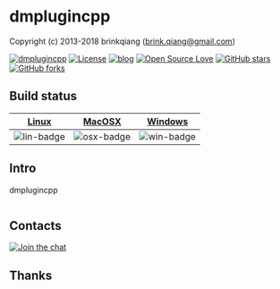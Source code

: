 # dmplugincpp

Copyright (c) 2013-2018 brinkqiang (brink.qiang@gmail.com)

[![dmplugincpp](https://img.shields.io/badge/brinkqiang-dmplugincpp-blue.svg?style=flat-square)](https://github.com/brinkqiang/dmplugincpp)
[![License](https://img.shields.io/badge/license-MIT-brightgreen.svg)](https://github.com/brinkqiang/dmplugincpp/blob/master/LICENSE)
[![blog](https://img.shields.io/badge/Author-Blog-7AD6FD.svg)](https://brinkqiang.github.io/)
[![Open Source Love](https://badges.frapsoft.com/os/v3/open-source.png)](https://github.com/brinkqiang)
[![GitHub stars](https://img.shields.io/github/stars/brinkqiang/dmplugincpp.svg?label=Stars)](https://github.com/brinkqiang/dmplugincpp) 
[![GitHub forks](https://img.shields.io/github/forks/brinkqiang/dmplugincpp.svg?label=Fork)](https://github.com/brinkqiang/dmplugincpp)

## Build status
| [Linux][lin-link] | [MacOSX][osx-link] | [Windows][win-link] |
| :---------------: | :----------------: | :-----------------: |
| ![lin-badge]      | ![osx-badge]       | ![win-badge]        |

[lin-badge]: https://travis-ci.org/brinkqiang/dmplugincpp.svg?branch=master "Travis build status"
[lin-link]:  https://travis-ci.org/brinkqiang/dmplugincpp "Travis build status"
[osx-badge]: https://travis-ci.org/brinkqiang/dmplugincpp.svg?branch=master "Travis build status"
[osx-link]:  https://travis-ci.org/brinkqiang/dmplugincpp "Travis build status"
[win-badge]: https://ci.appveyor.com/api/projects/status/github/brinkqiang/dmplugincpp?branch=master&svg=true "AppVeyor build status"
[win-link]:  https://ci.appveyor.com/project/brinkqiang/dmplugincpp "AppVeyor build status"

## Intro
dmplugincpp
```cpp
```
## Contacts
[![Join the chat](https://badges.gitter.im/brinkqiang/dmplugincpp/Lobby.svg)](https://gitter.im/brinkqiang/dmplugincpp)

## Thanks
